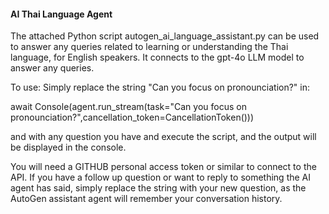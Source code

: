 #### AI Thai Language Agent 


The attached Python script autogen_ai_language_assistant.py can be used to answer any queries related to learning or understanding the Thai language, for English speakers. It connects to the gpt-4o LLM model to answer any queries.


To use: 
Simply replace the string "Can you focus on pronounciation?" in:

await Console(agent.run_stream(task="Can you focus on pronounciation?",cancellation_token=CancellationToken()))

and with any question you have and execute the script, and the output will be displayed in the console.

You will need a GITHUB personal access token or similar to connect to the API. If you have a follow up question or want to reply to something the AI agent has said, simply replace the string with your new question, as the AutoGen assistant agent will remember your conversation history. 

